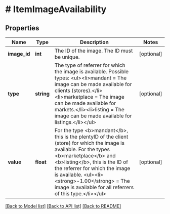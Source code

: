 # # ItemImageAvailability

## Properties

Name | Type | Description | Notes
------------ | ------------- | ------------- | -------------
**image_id** | **int** | The ID of the image. The ID must be unique. | [optional] 
**type** | **string** | The type of referrer for which the image is available. Possible types: &lt;ul&gt;&lt;li&gt;mandant &#x3D; The image can be made available for clients (stores).&lt;/li&gt;&lt;li&gt;marketplace &#x3D; The image can be made available for markets.&lt;/li&gt;&lt;li&gt;listing &#x3D; The image can be made available for listings.&lt;/li&gt;&lt;/ul&gt; | [optional] 
**value** | **float** | For the type &lt;b&gt;mandant&lt;/b&gt;, this is the plentyID of the client (store) for which the image is available. For the types &lt;b&gt;marketplace&lt;/b&gt; and &lt;b&gt;listing&lt;/b&gt;, this is the ID of the referrer for which the image is available. &lt;ul&gt;&lt;li&gt;&lt;strong&gt;-1.00&lt;/strong&gt; &#x3D; The image is available for all referrers of this type.&lt;/li&gt;&lt;/ul&gt; | [optional] 

[[Back to Model list]](../../README.md#documentation-for-models) [[Back to API list]](../../README.md#documentation-for-api-endpoints) [[Back to README]](../../README.md)



